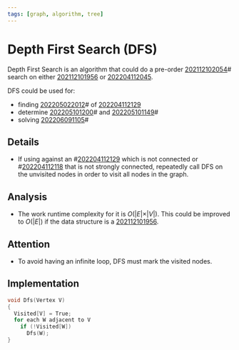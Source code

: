 ```yaml
---
tags: [graph, algorithm, tree]
---
```


# Depth First Search (DFS)

Depth First Search is an algorithm that could do a pre-order [202112102054](202112102054.md)#
search on either [202112101956](202112101956.md) or [202204112045](202204112045.md).

DFS could be used for:
- finding [202205022012](202205022012.md)# of [202204112129](202204112129.md)
- determine [202205101200](202205101200.md)# and [202205101149](202205101149.md)#
- solving [202206091105](202206091105.md)#

## Details

- If using against an #[202204112129](202204112129.md) which is not connected or
  #[202204112118](202204112118.md) that is not strongly connected, repeatedly call DFS on the
  unvisited nodes in order to visit all nodes in the graph.

## Analysis

- The work runtime complexity for it is $O(\vert E \vert \times \vert V \vert)$.
  This could be improved to $O(\vert E \vert)$ if the data structure is a
  [202112101956](202112101956.md).

## Attention

- To avoid having an infinite loop, DFS must mark the visited nodes.

## Implementation

```c
void Dfs(Vertex V)
{
  Visited[V] = True;
  for each W adjacent to V
    if (!Visited[W])
      Dfs(W);
}
```
